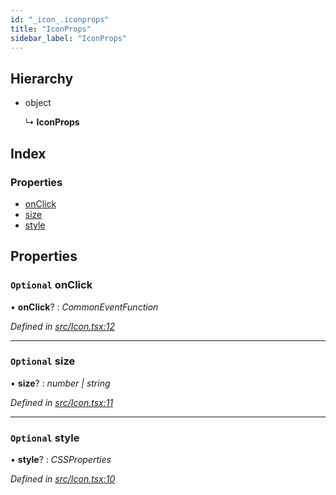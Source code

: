 ```yaml
---
id: "_icon_.iconprops"
title: "IconProps"
sidebar_label: "IconProps"
---
```


## Hierarchy

* object

  ↳ **IconProps**

## Index

### Properties

* [onClick](_icon_.iconprops.md#optional-onclick)
* [size](_icon_.iconprops.md#optional-size)
* [style](_icon_.iconprops.md#optional-style)

## Properties

### `Optional` onClick

• **onClick**? : *CommonEventFunction*

*Defined in [src/Icon.tsx:12](https://github.com/tarojsx/ui/blob/6701f45/src/Icon.tsx#L12)*

___

### `Optional` size

• **size**? : *number | string*

*Defined in [src/Icon.tsx:11](https://github.com/tarojsx/ui/blob/6701f45/src/Icon.tsx#L11)*

___

### `Optional` style

• **style**? : *CSSProperties*

*Defined in [src/Icon.tsx:10](https://github.com/tarojsx/ui/blob/6701f45/src/Icon.tsx#L10)*
